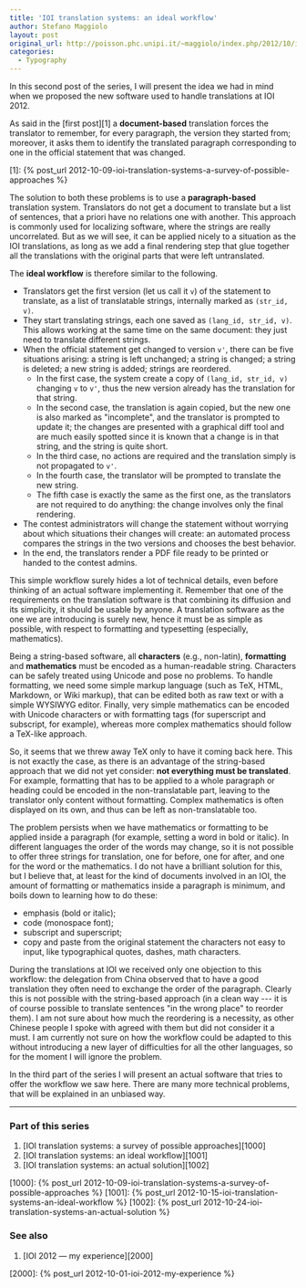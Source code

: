 ```yaml
---
title: 'IOI translation systems: an ideal workflow'
author: Stefano Maggiolo
layout: post
original_url: http://poisson.phc.unipi.it/~maggiolo/index.php/2012/10/ioi-translation-systems-an-ideal-workflow/
categories:
  - Typography
---
```

In this second post of the series, I will present the idea we had in mind when we proposed the new software used to handle translations at IOI 2012.

<!--more-->

As said in the [first post][1] a **document-based** translation forces the translator to remember, for every paragraph, the version they started from; moreover, it asks them to identify the translated paragraph corresponding to one in the official statement that was changed.

 [1]: {% post_url 2012-10-09-ioi-translation-systems-a-survey-of-possible-approaches %}

The solution to both these problems is to use a **paragraph-based** translation system. Translators do not get a document to translate but a list of sentences, that a priori have no relations one with another. This approach is commonly used for localizing software, where the strings are really uncorrelated. But as we will see, it can be applied nicely to a situation as the IOI translations, as long as we add a final rendering step that glue together all the translations with the original parts that were left untranslated.

The **ideal workflow** is therefore similar to the following.

* Translators get the first version (let us call it `v`) of the statement to translate, as a list of translatable strings, internally marked as `(str_id, v)`.
* They start translating strings, each one saved as `(lang_id, str_id, v)`. This allows working at the same time on the same document: they just need to translate different strings.
* When the official statement get changed to version `v'`, there can be five situations arising: a string is left unchanged; a string is changed; a string is deleted; a new string is added; strings are reordered.
  * In the first case, the system create a copy of `(lang_id, str_id, v)` changing `v` to `v'`, thus the new version already has the translation for that string.
  * In the second case, the translation is again copied, but the new one is also marked as "incomplete", and the translator is prompted to update it; the changes are presented with a graphical diff tool and are much easily spotted since it is known that a change is in that string, and the string is quite short.
  * In the third case, no actions are required and the translation simply is not propagated to `v'`.
  * In the fourth case, the translator will be prompted to translate the new string.
  * The fifth case is exactly the same as the first one, as the translators are not required to do anything: the change involves only the final rendering.
* The contest administrators will change the statement without worrying about which situations their changes will create: an automated process compares the strings in the two versions and chooses the best behavior.
* In the end, the translators render a PDF file ready to be printed or handed to the contest admins.

This simple workflow surely hides a lot of technical details, even before thinking of an actual software implementing it. Remember that one of the requirements on the translation software is that combining its diffusion and its simplicity, it should be usable by anyone. A translation software as the one we are introducing is surely new, hence it must be as simple as possible, with respect to formatting and typesetting (especially, mathematics).

Being a string-based software, all **characters** (e.g., non-latin), **formatting** and **mathematics** must be encoded as a human-readable string. Characters can be safely treated using Unicode and pose no problems. To handle formatting, we need some simple markup language (such as TeX, HTML, Markdown, or Wiki markup), that can be edited both as raw text or with a simple WYSIWYG editor. Finally, very simple mathematics can be encoded with Unicode characters or with formatting tags (for superscript and subscript, for example), whereas more complex mathematics should follow a TeX-like approach.

So, it seems that we threw away TeX only to have it coming back here. This is not exactly the case, as there is an advantage of the string-based approach that we did not yet consider: **not everything must be translated**. For example, formatting that has to be applied to a whole paragraph or heading could be encoded in the non-translatable part, leaving to the translator only content without formatting. Complex mathematics is often displayed on its own, and thus can be left as non-translatable too.

The problem persists when we have mathematics or formatting to be applied inside a paragraph (for example, setting a word in bold or italic). In different languages the order of the words may change, so it is not possible to offer three strings for translation, one for before, one for after, and one for the word or the mathematics. I do not have a brilliant solution for this, but I believe that, at least for the kind of documents involved in an IOI, the amount of formatting or mathematics inside a paragraph is minimum, and boils down to learning how to do these:

  * emphasis (bold or italic);
  * code (monospace font);
  * subscript and superscript;
  * copy and paste from the original statement the characters not easy to input, like typographical quotes, dashes, math characters.

During the translations at IOI we received only one objection to this workflow: the delegation from China observed that to have a good translation they often need to exchange the order of the paragraph. Clearly this is not possible with the string-based approach (in a clean way --- it is of course possible to translate sentences "in the wrong place" to reorder them). I am not sure about how much the reordering is a necessity, as other Chinese people I spoke with agreed with them but did not consider it a must. I am currently not sure on how the workflow could be adapted to this without introducing a new layer of difficulties for all the other languages, so for the moment I will ignore the problem.

In the third part of the series I will present an actual software that tries to offer the workflow we saw here. There are many more technical problems, that will be explained in an unbiased way.

<!-- DO NOT EDIT BELOW THIS LINE -->
* * *

### Part of this series

1. [IOI translation systems: a survey of possible approaches][1000]
1. [IOI translation systems: an ideal workflow][1001]
1. [IOI translation systems: an actual solution][1002]

 [1000]: {% post_url 2012-10-09-ioi-translation-systems-a-survey-of-possible-approaches %}
 [1001]: {% post_url 2012-10-15-ioi-translation-systems-an-ideal-workflow %}
 [1002]: {% post_url 2012-10-24-ioi-translation-systems-an-actual-solution %}


### See also

1. [IOI 2012 &mdash; my experience][2000]

 [2000]: {% post_url 2012-10-01-ioi-2012-my-experience %}

